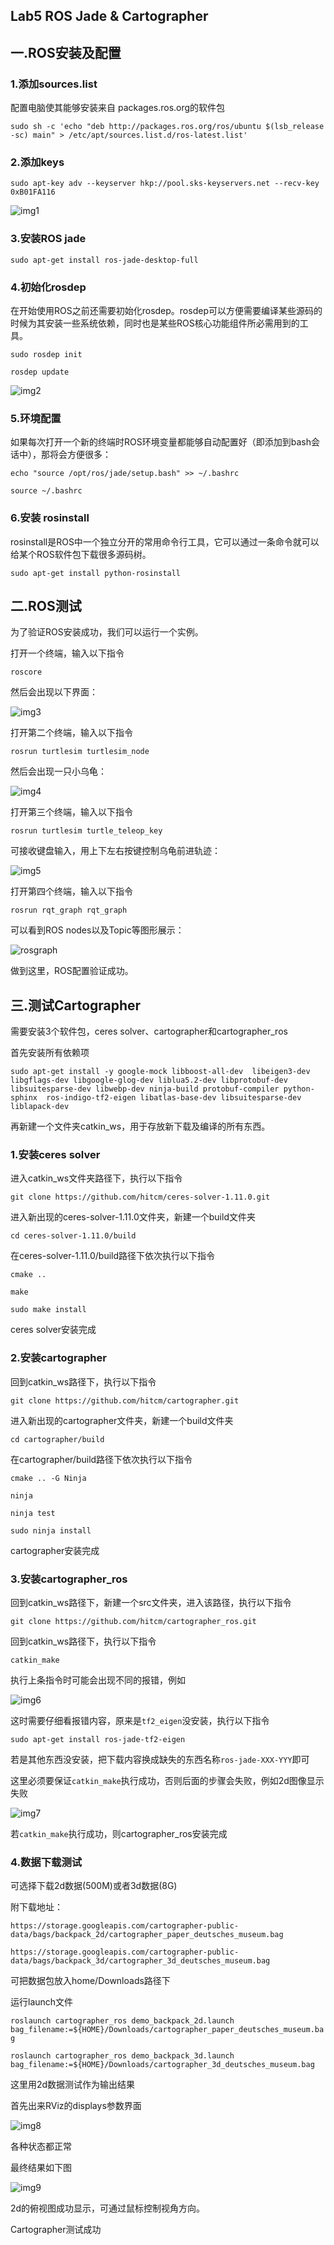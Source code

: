 ## Lab5 ROS Jade & Cartographer ##

## 一.ROS安装及配置 ##

### 1.添加sources.list ###

配置电脑使其能够安装来自 packages.ros.org的软件包

`sudo sh -c 'echo "deb http://packages.ros.org/ros/ubuntu $(lsb_release -sc) main" > /etc/apt/sources.list.d/ros-latest.list'`

### 2.添加keys ###

`sudo apt-key adv --keyserver hkp://pool.sks-keyservers.net --recv-key 0xB01FA116`

![img1](lab5_v2/img1.jpg)

### 3.安装ROS jade ###

`sudo apt-get install ros-jade-desktop-full`

### 4.初始化rosdep ###

在开始使用ROS之前还需要初始化rosdep。rosdep可以方便需要编译某些源码的时候为其安装一些系统依赖，同时也是某些ROS核心功能组件所必需用到的工具。

`sudo rosdep init`

`rosdep update`

![img2](lab5_v2/img2.jpg)

### 5.环境配置 ###

如果每次打开一个新的终端时ROS环境变量都能够自动配置好（即添加到bash会话中），那将会方便很多：

`echo "source /opt/ros/jade/setup.bash" >> ~/.bashrc`

`source ~/.bashrc`

### 6.安装 rosinstall ###

rosinstall是ROS中一个独立分开的常用命令行工具，它可以通过一条命令就可以给某个ROS软件包下载很多源码树。

`sudo apt-get install python-rosinstall`

## 二.ROS测试 ##

为了验证ROS安装成功，我们可以运行一个实例。

打开一个终端，输入以下指令

`roscore`

然后会出现以下界面：

![img3](lab5_v2/img3.jpg)

打开第二个终端，输入以下指令

`rosrun turtlesim turtlesim_node`

然后会出现一只小乌龟：

![img4](lab5_v2/img4.jpg)

打开第三个终端，输入以下指令

`rosrun turtlesim turtle_teleop_key`

可接收键盘输入，用上下左右按键控制乌龟前进轨迹：

![img5](lab5_v2/img5.jpg)

打开第四个终端，输入以下指令

`rosrun rqt_graph rqt_graph`

可以看到ROS nodes以及Topic等图形展示：

![rosgraph](lab5_v2/rosgraph.png)

做到这里，ROS配置验证成功。

## 三.测试Cartographer ##

需要安装3个软件包，ceres solver、cartographer和cartographer_ros

首先安装所有依赖项

`sudo apt-get install -y google-mock libboost-all-dev  libeigen3-dev libgflags-dev libgoogle-glog-dev liblua5.2-dev libprotobuf-dev  libsuitesparse-dev libwebp-dev ninja-build protobuf-compiler python-sphinx  ros-indigo-tf2-eigen libatlas-base-dev libsuitesparse-dev liblapack-dev`

再新建一个文件夹catkin_ws，用于存放新下载及编译的所有东西。

### 1.安装ceres solver ###

进入catkin_ws文件夹路径下，执行以下指令

`git clone https://github.com/hitcm/ceres-solver-1.11.0.git`

进入新出现的ceres-solver-1.11.0文件夹，新建一个build文件夹

`cd ceres-solver-1.11.0/build`

在ceres-solver-1.11.0/build路径下依次执行以下指令

`cmake ..`

`make`

`sudo make install`

ceres solver安装完成

### 2.安装cartographer ###

回到catkin_ws路径下，执行以下指令

`git clone https://github.com/hitcm/cartographer.git`

进入新出现的cartographer文件夹，新建一个build文件夹

`cd cartographer/build`

在cartographer/build路径下依次执行以下指令

`cmake .. -G Ninja`

`ninja`

`ninja test`

`sudo ninja install`

cartographer安装完成

### 3.安装cartographer_ros ###

回到catkin_ws路径下，新建一个src文件夹，进入该路径，执行以下指令

`git clone https://github.com/hitcm/cartographer_ros.git`

回到catkin_ws路径下，执行以下指令

`catkin_make`

执行上条指令时可能会出现不同的报错，例如

![img6](lab5_v2/img6.jpg)

这时需要仔细看报错内容，原来是`tf2_eigen`没安装，执行以下指令

`sudo apt-get install ros-jade-tf2-eigen`

若是其他东西没安装，把下载内容换成缺失的东西名称`ros-jade-XXX-YYY`即可

这里必须要保证`catkin_make`执行成功，否则后面的步骤会失败，例如2d图像显示失败

![img7](lab5_v2/img7.jpg)

若`catkin_make`执行成功，则cartographer_ros安装完成

### 4.数据下载测试 ###

可选择下载2d数据(500M)或者3d数据(8G)

附下载地址：

`https://storage.googleapis.com/cartographer-public-data/bags/backpack_2d/cartographer_paper_deutsches_museum.bag`

`https://storage.googleapis.com/cartographer-public-data/bags/backpack_3d/cartographer_3d_deutsches_museum.bag`

可把数据包放入home/Downloads路径下

运行launch文件

`roslaunch cartographer_ros demo_backpack_2d.launch bag_filename:=${HOME}/Downloads/cartographer_paper_deutsches_museum.bag`

`roslaunch cartographer_ros demo_backpack_3d.launch bag_filename:=${HOME}/Downloads/cartographer_3d_deutsches_museum.bag`

这里用2d数据测试作为输出结果

首先出来RViz的displays参数界面

![img8](lab5_v2/img8.jpg)

各种状态都正常

最终结果如下图

![img9](lab5_v2/img9.jpg)

2d的俯视图成功显示，可通过鼠标控制视角方向。

Cartographer测试成功



